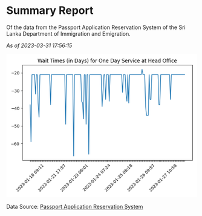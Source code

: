 # Summary Report

Of the data from the Passport Application Reservation System of the Sri Lanka Department of Immigration and Emigration.

*As of 2023-03-31 17:56:15*

![Wait Time Chart](summary.wait_time_chart.png)

Data Source: [Passport Application Reservation System](https://eservices.immigration.gov.lk:8443/appointment/pages/reservationApplication.xhtml)